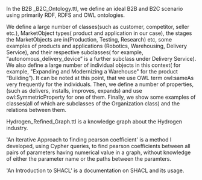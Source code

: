 
In the B2B _B2C_Ontology.ttl, we define an ideal B2B and B2C scenario using primarily RDF, RDFS and OWL ontologies. 

We define a large number of classes(such as customer, competitor, seller etc.), MarketObject types( product and application in our case), the stages the MarketObjects are in(Production, Testing, Research) etc, some examples of products and applications (Robotics, Warehousing, Delivery Service), and their respective subclasses( for example, “autonomous_delivery_device” is a further subclass under Delivery Service). 
We also define a large number of individual objects in this context( for example, "Expanding and Modernizing a Warehouse" for the product “Building”). It can be noted at this point, that we use OWL term owl:sameAs very frequently for the individuals. Then, we define a number of properties, (such as delivers, installs, improves, expands) and use owl:SymmetricProperty for one of them. Finally, we show some examples of classes(all of which are subclasses of the Organization class) and the relations between them.

Hydrogen_Refined_Graph.ttl is a knowledge graph about the Hydrogen industry.

'An Iterative Approach to finding pearson coefficient' is a method I developed, using Cypher queries, to find pearson coefficients between all pairs of parameters having numerical value in a graph, without knowledge of either the parameter name or the paths between the paramters.

'An Introduction to SHACL' is a documentation on SHACL and its usage.
